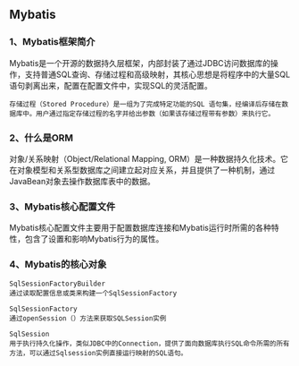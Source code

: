 ## Mybatis

### 1、Mybatis框架简介

​	Mybatis是一个开源的数据持久层框架，内部封装了通过JDBC访问数据库的操作，支持普通SQL查询、存储过程和高级映射，其核心思想是将程序中的大量SQL语句剥离出来，配置在配置文件中，实现SQL的灵活配置。

```
存储过程（Stored Procedure）是一组为了完成特定功能的SQL 语句集，经编译后存储在数据库中。用户通过指定存储过程的名字并给出参数（如果该存储过程带有参数）来执行它。
```

### 2、什么是ORM

对象/关系映射（Object/Relational Mapping, ORM）是一种数据持久化技术。它在对象模型和关系型数据库之间建立起对应关系，并且提供了一种机制，通过JavaBean对象去操作数据库表中的数据。

### 3、Mybatis核心配置文件

Mybatis核心配置文件主要用于配置数据库连接和Mybatis运行时所需的各种特性，包含了设置和影响Mybatis行为的属性。

### 4、Mybatis的核心对象

```
SqlSessionFactoryBuilder
通过读取配置信息或类来构建一个SqlSessionFactory
```

```
SqlSessionFactory
通过openSession（）方法来获取SQLSession实例
```

```
SqlSession
用于执行持久化操作，类似JDBC中的Connection，提供了面向数据库执行SQL命令所需的所有方法，可以通过Sqlsession实例直接运行映射的SQL语句。
```

